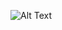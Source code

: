![Alt Text](https://media3.giphy.com/media/v1.Y2lkPTc5MGI3NjExem12MDhwNXBuOG02cDR5eGEyb2Jka284czNlaWY4Yzl0aXNpanNmZiZlcD12MV9pbnRlcm5hbF9naWZfYnlfaWQmY3Q9Zw/9yssegcqq1WDlPKdP4/giphy.gif)

